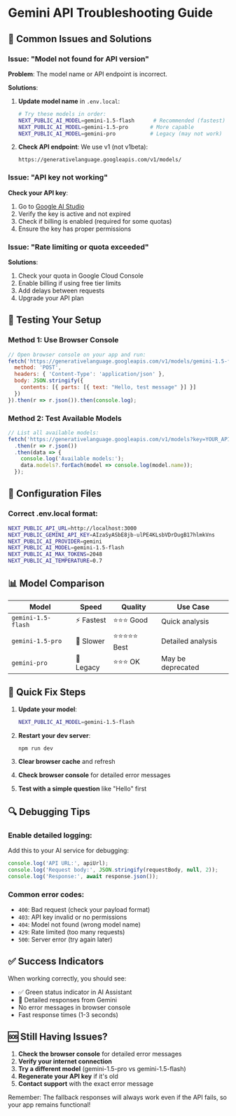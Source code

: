 # Gemini API Troubleshooting Guide

## 🚨 Common Issues and Solutions

### Issue: "Model not found for API version"

**Problem**: The model name or API endpoint is incorrect.

**Solutions**:
1. **Update model name** in `.env.local`:
   ```bash
   # Try these models in order:
   NEXT_PUBLIC_AI_MODEL=gemini-1.5-flash      # Recommended (fastest)
   NEXT_PUBLIC_AI_MODEL=gemini-1.5-pro       # More capable
   NEXT_PUBLIC_AI_MODEL=gemini-pro           # Legacy (may not work)
   ```

2. **Check API endpoint**: We use v1 (not v1beta):
   ```
   https://generativelanguage.googleapis.com/v1/models/
   ```

### Issue: "API key not working"

**Check your API key**:
1. Go to [Google AI Studio](https://makersuite.google.com/app/apikey)
2. Verify the key is active and not expired
3. Check if billing is enabled (required for some quotas)
4. Ensure the key has proper permissions

### Issue: "Rate limiting or quota exceeded"

**Solutions**:
1. Check your quota in Google Cloud Console
2. Enable billing if using free tier limits
3. Add delays between requests
4. Upgrade your API plan

## 🧪 Testing Your Setup

### Method 1: Use Browser Console
```javascript
// Open browser console on your app and run:
fetch('https://generativelanguage.googleapis.com/v1/models/gemini-1.5-flash:generateContent?key=YOUR_API_KEY', {
  method: 'POST',
  headers: { 'Content-Type': 'application/json' },
  body: JSON.stringify({
    contents: [{ parts: [{ text: "Hello, test message" }] }]
  })
}).then(r => r.json()).then(console.log);
```

### Method 2: Test Available Models
```javascript
// List all available models:
fetch('https://generativelanguage.googleapis.com/v1/models?key=YOUR_API_KEY')
  .then(r => r.json())
  .then(data => {
    console.log('Available models:');
    data.models?.forEach(model => console.log(model.name));
  });
```

## 🔧 Configuration Files

### Correct .env.local format:
```bash
NEXT_PUBLIC_API_URL=http://localhost:3000
NEXT_PUBLIC_GEMINI_API_KEY=AIzaSyASbE8jb-ulPE4KLsbVDrDugB17hlmkVns
NEXT_PUBLIC_AI_PROVIDER=gemini
NEXT_PUBLIC_AI_MODEL=gemini-1.5-flash
NEXT_PUBLIC_AI_MAX_TOKENS=2048
NEXT_PUBLIC_AI_TEMPERATURE=0.7
```

## 📊 Model Comparison

| Model | Speed | Quality | Use Case |
|-------|--------|---------|----------|
| `gemini-1.5-flash` | ⚡ Fastest | ⭐⭐⭐ Good | Quick analysis |
| `gemini-1.5-pro` | 🐌 Slower | ⭐⭐⭐⭐⭐ Best | Detailed analysis |
| `gemini-pro` | 🐌 Legacy | ⭐⭐⭐ OK | May be deprecated |

## 🚀 Quick Fix Steps

1. **Update your model**:
   ```bash
   NEXT_PUBLIC_AI_MODEL=gemini-1.5-flash
   ```

2. **Restart your dev server**:
   ```bash
   npm run dev
   ```

3. **Clear browser cache** and refresh

4. **Check browser console** for detailed error messages

5. **Test with a simple question** like "Hello" first

## 🔍 Debugging Tips

### Enable detailed logging:
Add this to your AI service for debugging:
```javascript
console.log('API URL:', apiUrl);
console.log('Request body:', JSON.stringify(requestBody, null, 2));
console.log('Response:', await response.json());
```

### Common error codes:
- `400`: Bad request (check your payload format)
- `403`: API key invalid or no permissions
- `404`: Model not found (wrong model name)
- `429`: Rate limited (too many requests)
- `500`: Server error (try again later)

## ✅ Success Indicators

When working correctly, you should see:
- ✅ Green status indicator in AI Assistant
- 🤖 Detailed responses from Gemini
- No error messages in browser console
- Fast response times (1-3 seconds)

## 🆘 Still Having Issues?

1. **Check the browser console** for detailed error messages
2. **Verify your internet connection**
3. **Try a different model** (gemini-1.5-pro vs gemini-1.5-flash)
4. **Regenerate your API key** if it's old
5. **Contact support** with the exact error message

Remember: The fallback responses will always work even if the API fails, so your app remains functional!
